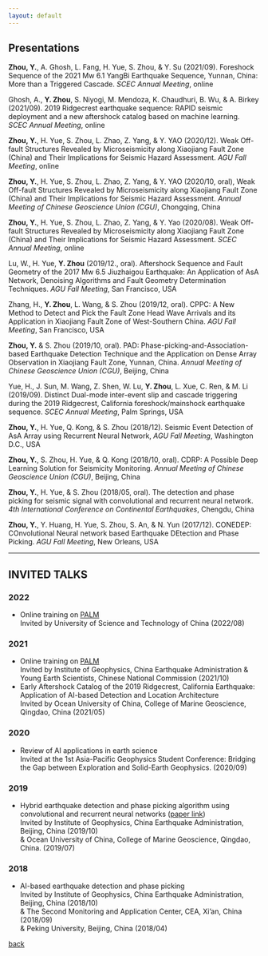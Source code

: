 ```yaml
---
layout: default
---
```

## Presentations
**Zhou, Y.**, A. Ghosh, L. Fang, H. Yue, S. Zhou, & Y. Su (2021/09). Foreshock Sequence of the 2021 Mw 6.1 YangBi Earthquake Sequence, Yunnan, China: More than a Triggered Cascade. *SCEC Annual Meeting*, online

Ghosh, A., **Y. Zhou**, S. Niyogi, M. Mendoza, K. Chaudhuri, B. Wu, & A. Birkey (2021/09). 2019 Ridgecrest earthquake sequence: RAPID seismic deployment and a new aftershock catalog based on machine learning. *SCEC Annual Meeting*, online

**Zhou, Y.**, H. Yue, S. Zhou, L. Zhao, Z. Yang, & Y. YAO (2020/12). Weak Off-fault Structures Revealed by Microseismicity along Xiaojiang Fault Zone (China) and Their Implications for Seismic Hazard Assessment. *AGU Fall Meeting*, online

**Zhou, Y.**, H. Yue, S. Zhou, L. Zhao, Z. Yang, & Y. YAO (2020/10, oral), Weak Off-fault Structures Revealed by Microseismicity along Xiaojiang Fault Zone (China) and Their Implications for Seismic Hazard Assessment. *Annual Meeting of Chinese Geoscience Union (CGU)*, Chongqing, China

**Zhou, Y.**, H. Yue, S. Zhou, L. Zhao, Z. Yang, & Y. Yao (2020/08). Weak Off-fault Structures Revealed by Microseismicity along Xiaojiang Fault Zone (China) and Their Implications for Seismic Hazard Assessment. *SCEC Annual Meeting*, online

Lu, W., H. Yue, **Y. Zhou** (2019/12., oral). Aftershock Sequence and Fault Geometry of the 2017 Mw 6.5 Jiuzhaigou Earthquake: An Application of AsA Network, Denoising Algorithms and Fault Geometry Determination Techniques. *AGU Fall Meeting*, San Francisco, USA

Zhang, H., **Y. Zhou**, L. Wang, & S. Zhou (2019/12, oral). CPPC: A New Method to Detect and Pick the Fault Zone Head Wave Arrivals and its Application in Xiaojiang Fault Zone of West-Southern China. *AGU Fall Meeting*, San Francisco, USA

**Zhou, Y.** & S. Zhou (2019/10, oral). PAD: Phase-picking-and-Association-based Earthquake Detection Technique and the Application on Dense Array Observation in Xiaojiang Fault Zone, Yunnan, China. *Annual Meeting of Chinese Geoscience Union (CGU)*, Beijing, China

Yue, H., J. Sun, M. Wang, Z. Shen, W. Lu, **Y. Zhou**, L. Xue, C. Ren, & M. Li (2019/09). Distinct Dual-mode inter-event slip and cascade triggering during the 2019 Ridgecrest, California foreshock/mainshock earthquake sequence. *SCEC Annual Meeting*, Palm Springs, USA

**Zhou, Y.**, H. Yue, Q. Kong, & S. Zhou (2018/12). Seismic Event Detection of AsA Array using Recurrent Neural Network, *AGU Fall Meeting*, Washington D.C., USA

**Zhou, Y.**, S. Zhou, H. Yue, & Q. Kong (2018/10, oral). CDRP: A Possible Deep Learning Solution for Seismicity Monitoring. *Annual Meeting of Chinese Geoscience Union (CGU)*, Beijing, China

**Zhou, Y.**, H. Yue, & S. Zhou (2018/05, oral). The detection and phase picking for seismic signal with convolutional and recurrent neural network. *4th International Conference on Continental Earthquakes*, Chengdu, China

**Zhou, Y.**, Y. Huang, H. Yue, S. Zhou, S. An, & N. Yun (2017/12). CONEDEP: COnvolutional Neural network based Earthquake DEtection and Phase Picking. *AGU Fall Meeting*, New Orleans, USA

* * *
## INVITED TALKS
### 2022
- Online training on [PALM](https://doi.org/10.1785/0220210111)  
  Invited by University of Science and Technology of China (2022/08)  

### 2021
- Online training on [PALM](https://doi.org/10.1785/0220210111)  
  Invited by Institute of Geophysics, China Earthquake Administration & Young Earth Scientists, Chinese National Commission (2021/10)
- Early Aftershock Catalog of the 2019 Ridgecrest, California Earthquake: Application of AI-based Detection and Location Architecture  
  Invited by Ocean University of China, College of Marine Geoscience, Qingdao, China (2021/05)

### 2020
- Review of AI applications in earth science  
  Invited at the 1st Asia-Pacific Geophysics Student Conference: Bridging the Gap between Exploration and Solid-Earth Geophysics. (2020/09)

### 2019
- Hybrid earthquake detection and phase picking algorithm using convolutional and recurrent neural networks ([paper link](https://doi.org/10.1785/0220180319))  
    Invited by Institute of Geophysics, China Earthquake Administration, Beijing, China (2019/10)  
    & Ocean University of China, College of Marine Geoscience, Qingdao, China. (2019/07)  

### 2018
- AI-based earthquake detection and phase picking  
    Invited by Institute of Geophysics, China Earthquake Administration, Beijing, China (2018/10)  
    & The Second Monitoring and Application Center, CEA, Xi’an, China (2018/09)  
    & Peking University, Beijing, China (2018/04)  

[back](./)